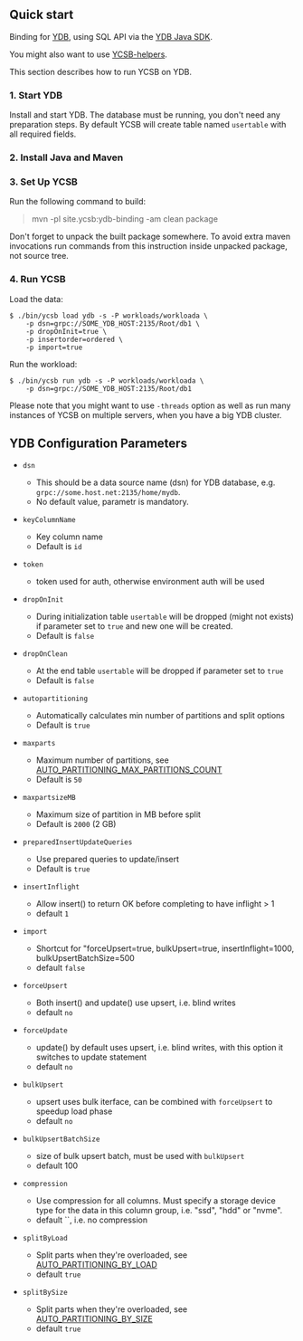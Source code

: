 <!--
Copyright (c) 2022 YCSB contributors. All rights reserved.

Licensed under the Apache License, Version 2.0 (the "License"); you
may not use this file except in compliance with the License. You
may obtain a copy of the License at

http://www.apache.org/licenses/LICENSE-2.0

Unless required by applicable law or agreed to in writing, software
distributed under the License is distributed on an "AS IS" BASIS,
WITHOUT WARRANTIES OR CONDITIONS OF ANY KIND, either express or
implied. See the License for the specific language governing
permissions and limitations under the License. See accompanying
LICENSE file.
-->

## Quick start

Binding for [YDB](https://www.ydb.tech/), using SQL API
via the [YDB Java SDK](https://github.com/yandex-cloud/ydb-java-sdk).

You might also want to use [YCSB-helpers](https://github.com/eivanov89/YCSB-helpers).

This section describes how to run YCSB on YDB.

### 1. Start YDB

Install and start YDB. The database must be running, you don't need any preparation steps.
By default YCSB will create table named `usertable` with all required fields.

### 2. Install Java and Maven


### 3. Set Up YCSB

Run the following command to build:

  > mvn -pl site.ycsb:ydb-binding -am clean package

Don't forget to unpack the built package somewhere. To avoid extra maven invocations run commands from this instruction inside unpacked package, not source tree.

### 4. Run YCSB

Load the data:

    $ ./bin/ycsb load ydb -s -P workloads/workloada \
        -p dsn=grpc://SOME_YDB_HOST:2135/Root/db1 \
        -p dropOnInit=true \
        -p insertorder=ordered \
        -p import=true

Run the workload:

    $ ./bin/ycsb run ydb -s -P workloads/workloada \
        -p dsn=grpc://SOME_YDB_HOST:2135/Root/db1

Please note that you might want to use `-threads` option as well as run many instances of YCSB on multiple servers, when you have a big YDB cluster.

## YDB Configuration Parameters

- `dsn`
  - This should be a data source name (dsn) for YDB database, e.g. `grpc://some.host.net:2135/home/mydb`.
  - No default value, parametr is mandatory.

- `keyColumnName`
  - Key column name
  - Default is `id`

- `token`
  - token used for auth, otherwise environment auth will be used

- `dropOnInit`
  - During initialization table `usertable` will be dropped (might not exists) if parameter set to `true` and new one will be created.
  - Default is `false`

- `dropOnClean`
  - At the end table `usertable` will be dropped if parameter set to `true`
  - Default is `false`

- `autopartitioning`
  - Automatically calculates min number of partitions and split options
  - Default is `true`

- `maxparts`
  - Maximum number of partitions, see [AUTO_PARTITIONING_MAX_PARTITIONS_COUNT](https://ydb.tech/en/docs/concepts/datamodel#auto_partitioning_max_partitions_count)
  - Default is `50`

- `maxpartsizeMB`
  - Maximum size of partition in MB before split
  - Default is `2000` (2 GB)

- `preparedInsertUpdateQueries`
  - Use prepared queries to update/insert
  - Default is `true`

- `insertInflight`
  - Allow insert() to return OK before completing to have inflight > 1
  - default `1`

- `import`
  - Shortcut for "forceUpsert=true, bulkUpsert=true, insertInflight=1000, bulkUpsertBatchSize=500
  - default `false`

- `forceUpsert`
  - Both insert() and update() use upsert, i.e. blind writes
  - default `no`

- `forceUpdate`
  - update() by default uses upsert, i.e. blind writes, with this option it switches to update statement
  - default `no`

- `bulkUpsert`
  - upsert uses bulk iterface, can be combined with `forceUpsert` to speedup load phase
  - default `no`

- `bulkUpsertBatchSize`
  - size of bulk upsert batch, must be used with `bulkUpsert`
  - default 100

- `compression`
  - Use compression for all columns. Must specify a storage device type for the data in this column group, i.e. "ssd", "hdd" or "nvme".
  - default ``, i.e. no compression

- `splitByLoad`
  - Split parts when they're overloaded, see [AUTO_PARTITIONING_BY_LOAD](https://ydb.tech/en/docs/concepts/datamodel#auto_partitioning_by_load)
  - default `true`

- `splitBySize`
  - Split parts when they're overloaded, see [AUTO_PARTITIONING_BY_SIZE](https://ydb.tech/en/docs/concepts/datamodel#auto_partitioning_by_size)
  - default `true`